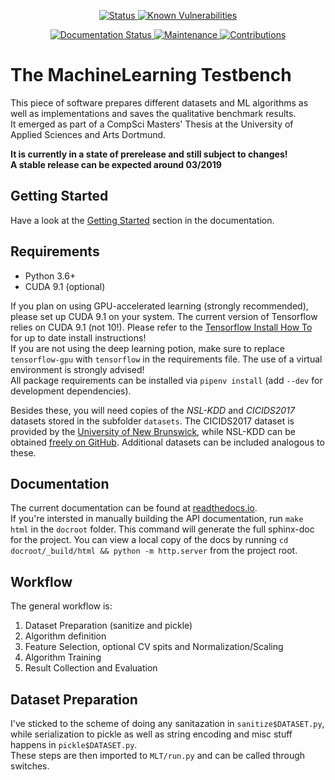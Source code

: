 <p align="center">
    <a href="https://github.com/Maddosaurus/MLT/releases">
        <img src="https://img.shields.io/badge/status-1.0--prerelease-red.svg" alt="Status">
    </a>
    <a href="https://app.snyk.io/test/github/Maddosaurus/MLT?targetFile=rtd-requirements.txt">
        <img src="https://snyk.io/test/github/Maddosaurus/MLT/badge.svg?targetFile=rtd-requirements.txt" alt="Known Vulnerabilities">
    </a>
</p>

<p align="center">
    <a href='https://mlt.readthedocs.io/en/latest/?badge=latest'>
        <img src='https://readthedocs.org/projects/mlt/badge/?version=latest' alt='Documentation Status' />
    </a>
    <a href="https://github.com/Maddosaurus/MLT/graphs/commit-activity">
        <img src="https://img.shields.io/badge/maintained-yes-brightgreen.svg" alt="Maintenance">
    </a>
    <a href="https://github.com/Maddosaurus/MLT/pulls">
        <img src="https://img.shields.io/badge/contributions-welcome-brightgreen.svg?style=flat" alt="Contributions">
    </a>
</p>


# The MachineLearning Testbench
This piece of software prepares different datasets and ML algorithms as well as implementations and saves the qualitative benchmark results.  
It emerged as part of a CompSci Masters' Thesis at the University of Applied Sciences and Arts Dortmund.  

**It is currently in a state of prerelease and still subject to changes!**  
**A stable release can be expected around 03/2019**

## Getting Started
Have a look at the [Getting Started](https://mlt.readthedocs.io/en/latest/gettingstarted.html) section in the documentation.

## Requirements
- Python 3.6+
- CUDA 9.1 (optional)

If you plan on using GPU-accelerated learning (strongly recommended), please set up CUDA 9.1 on your system. The current version of Tensorflow relies on CUDA 9.1 (not 10!). Please refer to the [Tensorflow Install How To](https://www.tensorflow.org/install/gpu) for up to date install instructions!  
If you are not using the deep learning potion, make sure to replace `tensorflow-gpu` with `tensorflow` in the requirements file.
The use of a virtual environment is strongly advised!  
All package requirements can be installed via `pipenv install` (add `--dev` for development dependencies).

Besides these, you will need copies of the *NSL-KDD* and *CICIDS2017* datasets stored in the subfolder `datasets`. The CICIDS2017 dataset is provided by the [University of New Brunswick](http://www.unb.ca/cic/datasets/index.html), while NSL-KDD can be obtained [freely on GitHub](https://github.com/defcom17/NSL_KDD). Additional datasets can be included analogous to these.  

## Documentation
The current documentation can be found at [readthedocs.io](https://mlt.readthedocs.io/en/latest/).  
If you're intersted in manually building the API documentation, run `make html` in the `docroot` folder. This command will generate the full sphinx-doc for the project.
You can view a local copy of the docs by running `cd docroot/_build/html && python -m http.server` from the project root.


## Workflow
The general workflow is:  
1. Dataset Preparation (sanitize and pickle)
2. Algorithm definition
3. Feature Selection, optional CV spits and Normalization/Scaling
4. Algorithm Training
5. Result Collection and Evaluation

## Dataset Preparation
I've sticked to the scheme of doing any sanitazation in `sanitize$DATASET.py`,  
while serialization to pickle as well as string encoding and misc stuff happens in `pickle$DATASET.py`.  
These steps are then imported to `MLT/run.py` and can be called through switches.  


